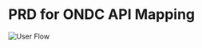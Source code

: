 # PRD for ONDC API Mapping
![User Flow](https://raw.githubusercontent.com/abhik-wil/ONDC-SRV-Specifications/draft-services/api/brd_images/Services_on_ONDC_API_Mapping.png)